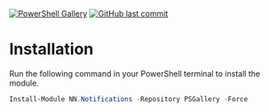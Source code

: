 [![PowerShell Gallery](https://img.shields.io/powershellgallery/dt/NN.Notifications?style=flat-square&logo=powershell&label=NN.Notifications&color=%235391fe)](https://www.powershellgallery.com/packages/NN.Notifications)
[![GitHub last commit](https://img.shields.io/github/last-commit/NorskNoobing/NN.Notifications?logo=github&style=flat-square&label=Last%20Commit)](https://github.com/norsknoobing/NN.Notifications)

# Installation
Run the following command in your PowerShell terminal to install the module.
```powershell
Install-Module NN.Notifications -Repository PSGallery -Force
```